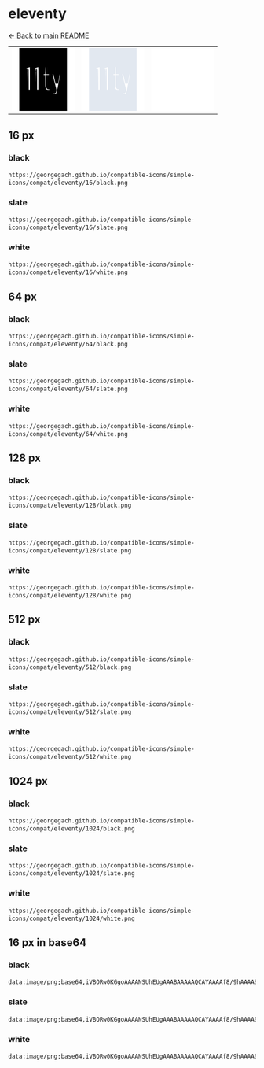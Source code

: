 # eleventy

[← Back to main README](../../README.md)

<table><tr>
  <td><img src="./128/black.png" width="128" alt="eleventy black icon" /></td>
  <td><img src="./128/slate.png" width="128" alt="eleventy slate icon" /></td>
  <td><img src="./128/white.png" width="128" alt="eleventy white icon" /></td>
</tr></table>

## 16 px

### black
```
https://georgegach.github.io/compatible-icons/simple-icons/compat/eleventy/16/black.png
```

### slate
```
https://georgegach.github.io/compatible-icons/simple-icons/compat/eleventy/16/slate.png
```

### white
```
https://georgegach.github.io/compatible-icons/simple-icons/compat/eleventy/16/white.png
```

## 64 px

### black
```
https://georgegach.github.io/compatible-icons/simple-icons/compat/eleventy/64/black.png
```

### slate
```
https://georgegach.github.io/compatible-icons/simple-icons/compat/eleventy/64/slate.png
```

### white
```
https://georgegach.github.io/compatible-icons/simple-icons/compat/eleventy/64/white.png
```

## 128 px

### black
```
https://georgegach.github.io/compatible-icons/simple-icons/compat/eleventy/128/black.png
```

### slate
```
https://georgegach.github.io/compatible-icons/simple-icons/compat/eleventy/128/slate.png
```

### white
```
https://georgegach.github.io/compatible-icons/simple-icons/compat/eleventy/128/white.png
```

## 512 px

### black
```
https://georgegach.github.io/compatible-icons/simple-icons/compat/eleventy/512/black.png
```

### slate
```
https://georgegach.github.io/compatible-icons/simple-icons/compat/eleventy/512/slate.png
```

### white
```
https://georgegach.github.io/compatible-icons/simple-icons/compat/eleventy/512/white.png
```

## 1024 px

### black
```
https://georgegach.github.io/compatible-icons/simple-icons/compat/eleventy/1024/black.png
```

### slate
```
https://georgegach.github.io/compatible-icons/simple-icons/compat/eleventy/1024/slate.png
```

### white
```
https://georgegach.github.io/compatible-icons/simple-icons/compat/eleventy/1024/white.png
```

## 16 px in base64

### black
```
data:image/png;base64,iVBORw0KGgoAAAANSUhEUgAAABAAAAAQCAYAAAAf8/9hAAAABmJLR0QA/wD/AP+gvaeTAAAAy0lEQVQ4ja3STWoCQRCG4ccxC4PZJIKQRUSMJLlVruAJPIHHywWyzEKFEA0Zyc+iKzqIM7bgB81XU1S9U9UzJF1jjt/MM48ehZ0+5WtbWzRV5ejsgAVesQov8YZNLmCNGdqYBqDEVy7gNk4HY1zgBT/SzZf4aAK0cBfxE74xjOdlABfHADcR96RvXkReTNG4Qkva/z+ueheT8FoAjMIH0dyRLreP58qESDvt6yH8vvJmeMdjZaJaQJ26uNpPngJoH0qe9Ve+PKFvW/sHhdcnzEwqI7sAAAAASUVORK5CYII=
```

### slate
```
data:image/png;base64,iVBORw0KGgoAAAANSUhEUgAAABAAAAAQCAYAAAAf8/9hAAAABmJLR0QA/wD/AP+gvaeTAAABAklEQVQ4ja2STUoDYRBEX/UMEhkXGkHIQiMa1Ft5BU/gCTyey2xm6SITEY04Ml+5iGh+cPwW6VXTXfXoghZAXT8faY8pYkhOmcYtk/H4cB4/Q/k9y7yhjT5dTu0c0Ahq8Jtwjd0CT8BnHkBeROhBRJHMvaQW3II/Mi+IUZc8Mh4omBhKKR5BCZgZtYjXvwEpyfYpgNAN0Nk+B4OYi1Sm5KYnghSKIUAyx4AlhZCwwZqF1BcB2V3xvZAwYCUbRCXpDqj6AEBxAWB0ZiSbgRQL0Inxrb3+reWWX75aNr5cgqiEMbwEXCPUD9jk/WarkA7w+v5fwAqqsLenO3xlaz/btaL9AvipZNwpiHuqAAAAAElFTkSuQmCC
```

### white
```
data:image/png;base64,iVBORw0KGgoAAAANSUhEUgAAABAAAAAQCAYAAAAf8/9hAAAABmJLR0QA/wD/AP+gvaeTAAAAzElEQVQ4ja3STUoDQRCG4WcSF5G4SQTBhSIaNLfyCp7AE3g8L+DSxSQg/mAklosp4xCcpAP5oPmqi6q3u5oGETGKiDrKVUfECHr+9KFcq9repqoS7R0wwxPe0hd4xlcp4B0P6OM+AQt8lgJOcw0wwQEe8Y06Ya+bABXOMp5iiYvczxM42wYYZ3yMyJoqc/W2ESrN/L9x24e4S+8EwGX6eTYPNI97gtvWDdHMtK7r9KvWyfCCm9aNOgFdGuJoPbkLoP9fcq9f+XCHvlXtD0oiUaLW85s5AAAAAElFTkSuQmCC
```

